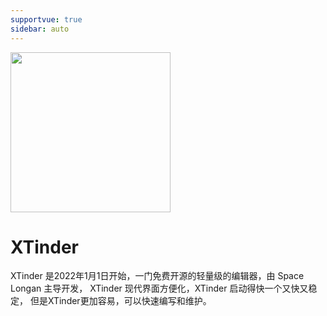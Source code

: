 ```yaml
---
supportvue: true
sidebar: auto
---
```


<img src="/xtinder-logo.svg" width = "256" height = "256"/>
 
# XTinder

XTinder 是2022年1月1日开始，一门免费开源的轻量级的编辑器，由 Space Longan 主导开发， XTinder 现代界面方便化，XTinder 启动得快一个又快又稳定， 但是XTinder更加容易，可以快速编写和维护。





